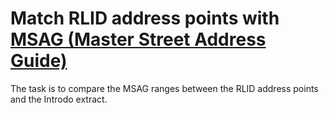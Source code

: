 # Match RLID address points with [MSAG (Master Street Address Guide)](https://nenawiki.org/wiki/MSAG_(Master_Street_Address_Guide))

The task is to compare the MSAG ranges between the RLID address points and the Introdo extract.




